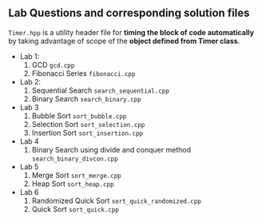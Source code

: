 ## Lab Questions and corresponding solution files

`Timer.hpp` is a utility header file for __timing the block of code automatically__ by taking 
advantage of scope of the __object defined from Timer class__.

* Lab 1:
    1. GCD  `gcd.cpp`
    2. Fibonacci Series `fibonacci.cpp`
* Lab 2:
    1. Sequential Search    `search_sequential.cpp`
    2. Binary Search    `search_binary.cpp`
* Lab 3
    1. Bubble Sort  `sort_bubble.cpp`
    2. Selection Sort  `sort_selection.cpp`
    3. Insertion Sort  `sort_insertion.cpp`
* Lab 4
    1. Binary Search using divide and conquer method    `search_binary_divcon.cpp`
* Lab 5
    1. Merge Sort   `sort_merge.cpp`
    2. Heap Sort    `sort_heap.cpp`
* Lab 6
    1. Randomized Quick Sort   `sort_quick_randomized.cpp`
    2. Quick Sort    `sort_quick.cpp`
